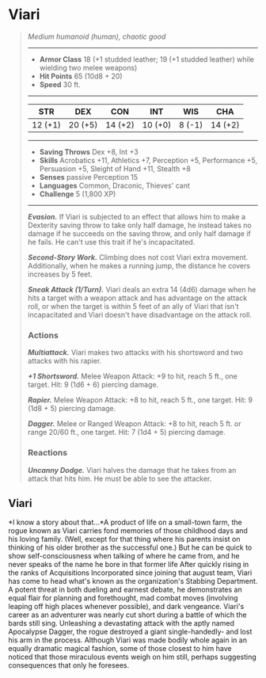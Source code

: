 # Viari
>*Medium humanoid (human), chaotic good*
>___
>- **Armor Class** 18 (+1 studded leather; 19 (+1 studded leather) while wielding two melee weapons)
>- **Hit Points** 65 (10d8 + 20)
>- **Speed** 30 ft.
>___
>|STR|DEX|CON|INT|WIS|CHA|
>|:---:|:---:|:---:|:---:|:---:|:---:|
>|12 (+1)|20 (+5)|14 (+2)|10 (+0)|8 (-1)|14 (+2)|
>___
>- **Saving Throws** Dex +8, Int +3
>- **Skills** Acrobatics +11, Athletics +7, Perception +5, Performance +5, Persuasion +5, Sleight of Hand +11, Stealth +8
>- **Senses** passive Perception 15
>- **Languages** Common, Draconic, Thieves' cant
>- **Challenge** 5 (1,800 XP)
>___
>***Evasion.*** If Viari is subjected to an effect that allows him to make a Dexterity saving throw to take only half damage, he instead takes no damage if he succeeds on the saving throw, and only half damage if he fails. He can't use this trait if he's incapacitated.  
>
>***Second-Story Work.*** Climbing does not cost Viari extra movement. Additionally, when he makes a running jump, the distance he covers increases by 5 feet.  
>
>***Sneak Attack (1/Turn).*** Viari deals an extra 14 (4d6) damage when he hits a target with a weapon attack and has advantage on the attack roll, or when the target is within 5 feet of an ally of Viari that isn't incapacitated and Viari doesn't have disadvantage on the attack roll.  
>
>### Actions
>***Multiattack.*** Viari makes two attacks with his shortsword and two attacks with his rapier.  
>
>***+1 Shortsword.*** Melee Weapon Attack: +9 to hit, reach 5 ft., one target. Hit: 9 (1d6 + 6) piercing damage.  
>
>***Rapier.*** Melee Weapon Attack: +8 to hit, reach 5 ft., one target. Hit: 9 (1d8 + 5) piercing damage.  
>
>***Dagger.*** Melee  or Ranged Weapon Attack: +8 to hit, reach 5 ft. or range 20/60 ft., one target. Hit: 7 (1d4 + 5) piercing damage.  
>
>### Reactions
>***Uncanny Dodge.*** Viari halves the damage that he takes from an attack that hits him. He must be able to see the attacker.
## Viari
*I know a story about that...*A product of life on a small-town farm, the rogue known as Viari carries fond memories of those childhood days and his loving family. (Well, except for that thing where his parents insist on thinking of his older brother as the successful one.) But he can be quick to show self-consciousness when talking of where he came from, and he never speaks of the name he bore in that former life After quickly rising in the ranks of Acquisitions Incorporated since joining that august team, Viari has come to head what's known as the organization's Stabbing Department. A potent threat in both dueling and earnest debate, he demonstrates an equal flair for planning and forethought, mad combat moves (involving leaping off high places whenever possible), and dark vengeance.
Viari's career as an adventurer was nearly cut short during a battle of which the bards still sing. Unleashing a devastating attack with the aptly named Apocalypse Dagger, the rogue destroyed a giant single-handedly- and lost his arm in the process. Although Viari was made bodily whole again in an equally dramatic magical fashion, some of those closest to him have noticed that those miraculous events weigh on him still, perhaps suggesting consequences that only he foresees.